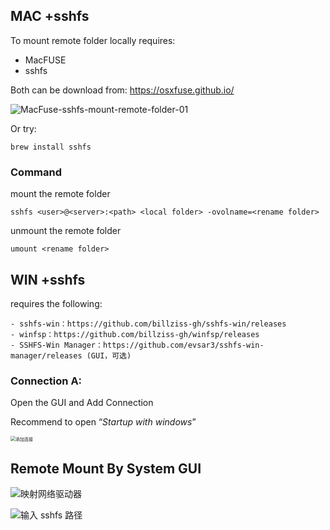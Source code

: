 ## MAC +sshfs

To mount remote folder locally requires:

- MacFUSE
- sshfs

Both can be download from: https://osxfuse.github.io/

![MacFuse-sshfs-mount-remote-folder-01](https://xmanyou.com/content/images/2021/02/MacFuse-sshfs-mount-remote-folder-01.png)

Or try:

```
brew install sshfs
```

### Command

mount the remote folder

```
sshfs <user>@<server>:<path> <local folder> -ovolname=<rename folder>
```

unmount the remote folder

```
umount <rename folder>
```

## WIN +sshfs

requires the following: 

```
- sshfs-win：https://github.com/billziss-gh/sshfs-win/releases
- winfsp：https://github.com/billziss-gh/winfsp/releases
- SSHFS-Win Manager：https://github.com/evsar3/sshfs-win-manager/releases (GUI，可选)
```

### Connection A:

Open the GUI and Add Connection

Recommend to open “*Startup with windows*”

<img src="https://cdn.jsdelivr.net/gh/xieqk/blog-cdn@master/imgs/image-20201108112233090.png#pic_center" alt="添加连接" style="zoom:50%;" />

## Remote Mount By System GUI

![映射网络驱动器](https://cdn.jsdelivr.net/gh/xieqk/blog-cdn/imgs/win-sshfs.png#pic_center)

![输入 sshfs 路径](https://cdn.jsdelivr.net/gh/xieqk/blog-cdn/imgs/win-sshfs-2.png#pic_center)